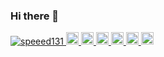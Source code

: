### Hi there 👋

<p align="left"> 
  <a href="https://github.com/speeed131/speeed131/">
    <img src="https://komarev.com/ghpvc/?username=speeed131" alt="speeed131" />
  </a>
  <a href="http://twitter.com/speeed131">
    <img height="20" src="https://img.shields.io/twitter/follow/speeed131?label=Twitter&logo=twitter&style=flat" />
  </a>
  <a href="https://github.com/speeed131">
    <img height="20" src="https://img.shields.io/github/followers/speeed131?label=follow&logo=github&style=flat" />
  </a>
  <a href="https://www.reddit.com/user/speeed131">
    <img height="20" src="https://img.shields.io/reddit/user-karma/combined/speeed131?label=Reddit&logo=reddit&style=flat" />
  </a>
  <a href="https://stackoverflow.com/users/5720201/speeed131">
    <img height="20" src="https://img.shields.io/stackexchange/stackoverflow/r/5720201?label=StackOverflow&logo=stack-overflow&style=flat" />
  </a>
  <a href="http://qiita.com/speeed131">
    <img height="20" src="https://qiita-badge.apiapi.app/s/speeed131/posts.svg" />
  </a>
  <//qiita.com/speeed131">
    <img height="20" src="https://qiita-badge.apiapi.app/s/speeed131/contributions.svg" />
  </a>
</p>

<!--
**speeed131/speeed131** is a ✨ _special_ ✨ repository because its `README.md` (this file) appears on your GitHub profile.

Here are some ideas to get you started:

- 🔭 I’m currently working on ...
- 🌱 I’m currently learning ...
- 👯 I’m looking to collaborate on ...
- 🤔 I’m looking for help with ...
- 💬 Ask me about ...
- 📫 How to reach me: ...
- 😄 Pronouns: ...
- ⚡ Fun fact: ...
-->
